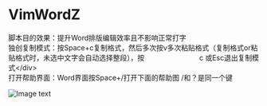 # VimWordZ

<div>脚本目的效果：提升Word排版编辑效率且不影响正常打字</div>
<div>独创复制模式：按Space+c复制格式，然后多次按v多次粘贴格式（复制格式or粘贴格式时，未选中文字会自动选择整段），按&nbsp; &nbsp; &nbsp; &nbsp; &nbsp; &nbsp; &nbsp; &nbsp; &nbsp; &nbsp; &nbsp; &nbsp; &nbsp; &nbsp; c 或Esc退出复制模式&lt;/div&gt;</div>
<div>打开帮助界面：Word界面按Space+/打开下面的帮助图 /和？是同一个键</div>

![Image text](https://github.com/moonhuahua/VimWordZ/blob/master/Word/Vim-Word.jpg?raw=true)

